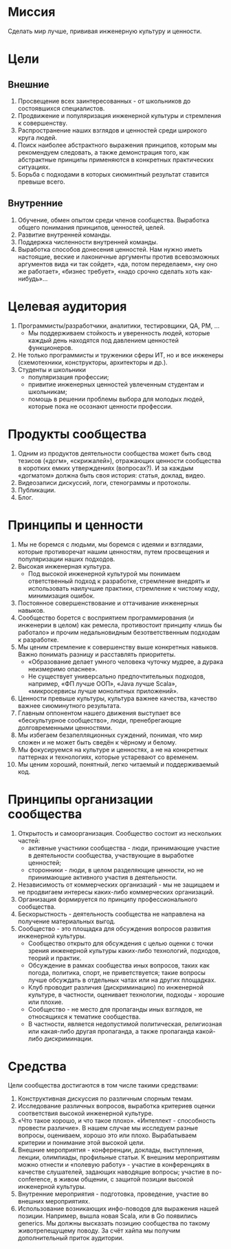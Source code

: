 # Миссия

Сделать мир лучше, прививая инженерную культуру и ценности.

# Цели

## Внешние

1. Просвещение всех заинтересованных - от школьников до состоявшихся специалистов.
2. Продвижение и популяризация инженерной культуры и стремления к совершенству.
3. Распространение наших взглядов и ценностей среди широкого круга людей.
4. Поиск наиболее абстрактного выражения принципов, которым мы рекомендуем следовать, а также демонстрация того, 
   как абстрактные принципы применяются в конкретных практических ситуациях.
5. Борьба с подходами в которых сиюминтный результат ставится превыше всего.  

## Внутренние

1. Обучение, обмен опытом среди членов сообщества. Выработка общего понимания принципов, ценностей, целей.
2. Развитие внутренней команды.
3. Поддержка численности внутренней команды.
4. Выработка способов донесения ценностей. Нам нужно иметь настоящие, веские и лаконичные аргументы против всевозможных 
   аргументов вида «и так сойдет», «да, потом переделаем», «ну оно же работает», «бизнес требует», «надо срочно сделать 
   хоть как-нибудь»...

# Целевая аудитория

1. Программисты/разработчики, аналитики, тестировщики, QA, PM, …
   * Мы поддерживаем стойкость и уверенность людей, которые каждый день находятся под давлением ценностей функционеров.
2. Не только программисты и труженики сферы ИТ, но и все инженеры (схемотехники, конструкторы, архитекторы и др.).
3. Студенты и школьники
   * популяризация профессии; 
   * привитие инженерных ценностей увлеченным студентам и школьникам;
   * помощь в решении проблемы выбора для молодых людей, которые пока не осознают ценности профессии.
   

# Продукты сообщества

1. Одним из продуктов деятельности сообщества может быть свод тезисов («догм», «скрижалей»), отражающих ценности 
   сообщества в коротких емких утверждениях (вопросах?). И за каждым «догматом» должна быть своя история: статья, 
   доклад, видео.
2. Видеозаписи дискуссий, логи, стенограммы и протоколы.
3. Публикации.
4. Блог.

# Принципы и ценности

1. Мы не боремся с людьми, мы боремся с идеями и взглядами, которые противоречат нашим ценностям, путем просвещения и популяризации наших подходов.
2. Высокая инженерная культура.
   * Под высокой инженерной культурой мы понимаем ответственный подход к разработке, стремление внедрять и использовать 
     наилучшие практики, стремление к чистому коду, минимизация ошибок.
3. Постоянное совершенствование и оттачивание инженерных навыков.
4. Сообщество борется с восприятием программирования (и инженерии в целом) как ремесла, противостоит принципу «лишь бы 
   работало» и прочим недальновидным безответственным подходам к разработке.
5. Мы ценим стремление к совершенству выше конкретных навыков. Важно понимать разницу и расставлять приоритеты. 
   * «Образование делает умного человека чуточку мудрее, а дурака неизмеримо опаснее».
   * Не существует универсально предпочтительных подходов, например, «ФП лучше ООП», «Java лучше Scala», «микросервисы 
     лучше монолитных приложений».   
6. Ценности превыше культуры, культура важнее качества, качество важнее сиюминутного результата.
7. Главным оппонентом нашего движения выступает все «бескультурное сообщество», люди, пренебрегающие долговременными 
   ценностями.
8. Мы избегаем безапелляционных суждений, понимая, что мир сложен и не может быть сведён к чёрному и белому.
9. Мы фокусируемся на культуре и ценностях, а не на конкретных паттернах и технологиях, которые устаревают со временем.
10. Мы ценим хороший, понятный, легко читаемый и поддерживаемый код.

# Принципы организации сообщества

1. Открытость и самоорганизация. Сообщество состоит из нескольких частей: 
   * активные участники сообщества - люди, принимающие участие в деятельности сообщества, участвующие в выработке ценностей;
   * сторонники - люди, в целом разделяющие ценности, но не принимающие активного участия в деятельности.
2. Независимость от коммерческих организаций - мы не защищаем и не продвигаем интересы каких-либо коммерческих организаций.
3. Организация формируется по принципу профессионального сообщества.
4. Бескорыстность - деятельность сообщества не направлена на получение материальных выгод.
5. Сообщество - это площадка для обсуждения вопросов развития инженерной культуры.
   * Сообщество открыто для обсуждения с целью оценки с точки зрения инженерной культуры каких-либо технологий, подходов, 
     теорий и практик.
   * Обсуждение в рамках сообщества иных вопросов, таких как погода, политика, спорт, не приветствуется; 
     такие вопросы лучше обсуждать в отдельных чатах или на других площадках.   
   * Клуб проводит различия (дискриминацию) по инженерной культуре, в частности, оценивает технологии, подходы - хорошие
     или плохие.
   * Сообщество - не место для пропаганды иных взглядов, не относящихся к тематике сообщества. 
   * В частности, является недопустимой политическая, религиозная или какая-либо другая пропаганда, 
     а также пропаганда какой-либо дискриминации.
   
# Средства 

Цели сообщества достигаются в том числе такими средствами:

1. Конструктивная дискуссия по различным спорным темам.
2. Исследование различных вопросов, выработка критериев оценки соответствия высокой инженерной культуре.
3. «Что такое хорошо, и что такое плохо». «Интеллект - способность провести различие». В нашем случае мы исследуем 
   разные вопросы, оцениваем, хорошо это или плохо. Вырабатываем критерии и понимание этой высокой цели.
4. Внешние мероприятия - конференции, доклады, выступления, лекции, олимпиады, профильные статьи. К внешним мероприятиям 
   можно отнести и «полевую работу» - участие в конференциях в качестве слушателей, задающих наводящие вопросы; 
   участие в no-conference, в живом общении, с защитой позиции высокой инженерной культуры.
5. Внутренние мероприятия - подготовка, проведение, участие во внешних мероприятиях.
6. Использование возникающих инфо-поводов для выражения нашей позиции. 
   Например, вышла новая Scala, или в Go появились generics. Мы должны высказать позицию сообщества по такому 
   животрепещущему поводу. За счёт хайпа мы получим дополнительный приток аудитории.


